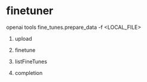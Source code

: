 # finetuner

openai tools fine_tunes.prepare_data -f <LOCAL_FILE>

1. upload

2. finetune

3. listFineTunes

4. completion
